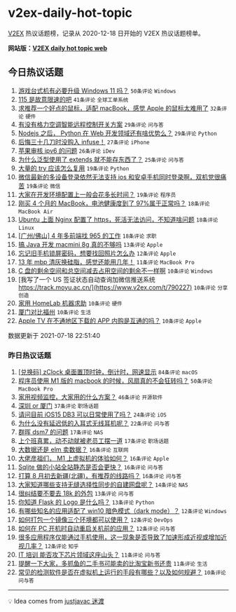 # v2ex-daily-hot-topic

[V2EX](https://www.v2ex.com/) 热议话题榜，记录从 2020-12-18 日开始的 V2EX 热议话题榜单。

**网站版：[V2EX daily hot topic web](https://boojack.github.io/v2ex-daily-hot-topic-web/)**

## 今日热议话题

<!-- TODAY BEGIN -->

1. [游戏台式机有必要升级 Windows 11 吗？](https://www.v2ex.com/t/790184) `50条评论` `Windows`
1. [115 是故意限速的吧](https://www.v2ex.com/t/790160) `41条评论` `全球工单系统`
1. [求推荐一个好点的鼠标，适配 macBook，感觉 Apple 的鼠标太难用了](https://www.v2ex.com/t/790186) `32条评论` `硬件`
1. [有没有格力空调智能远程控制开关方案](https://www.v2ex.com/t/790154) `29条评论` `问与答`
1. [Nodejs 之后， Python 在 Web 开发领域还有啥优势么？](https://www.v2ex.com/t/790207) `29条评论` `Python`
1. [后悔三十几刀时没购入 infuse！](https://www.v2ex.com/t/790220) `27条评论` `iPhone`
1. [苹果审核 ipv6 的问题](https://www.v2ex.com/t/790224) `26条评论` `iDev`
1. [为什么泛型使用了 extends 就不能存东西了？](https://www.v2ex.com/t/790199) `25条评论` `问与答`
1. [大量的 try 应该怎么复用](https://www.v2ex.com/t/790153) `19条评论` `Python`
1. [微信最新的多设备登录依然无法支持 ios 和安卓手机同时登录啊，双机党很痛苦](https://www.v2ex.com/t/790170) `19条评论` `微信`
1. [大家在开发环境配置上一般会花多长时间？](https://www.v2ex.com/t/790257) `19条评论` `程序员`
1. [刚买 4 个月的 MacBook，电池健康度到了 97%属于正常吗？](https://www.v2ex.com/t/790264) `18条评论` `MacBook Air`
1. [Ubuntu 上面 Nginx 配置了 https，死活无法访问，不知道啥问题](https://www.v2ex.com/t/790169) `18条评论` `Linux`
1. [[广州/佛山] 4 年多前端找 965 的工作](https://www.v2ex.com/t/790175) `18条评论` `求职`
1. [搞 Java 开发 macmini 8g 真的不够吗](https://www.v2ex.com/t/790243) `13条评论` `Apple`
1. [忘记旧手机锁屏密码，想要找回照片怎么办](https://www.v2ex.com/t/790189) `12条评论` `Apple`
1. [13 年 mbp 清灰换硅脂，感觉还能用几年！](https://www.v2ex.com/t/790166) `11条评论` `MacBook Pro`
1. [C 盘的剩余空间和总空间减去占用空间的剩余不一样啊](https://www.v2ex.com/t/790245) `10条评论` `Windows`
1. [我写了一个 US 签证状态自动查询加微信推送系统 https://track.moyu.ac.cn/](https://www.v2ex.com/t/790227) `10条评论` `分享创造`
1. [家用 HomeLab 机器求助](https://www.v2ex.com/t/790180) `10条评论` `硬件`
1. [厦门对比福州](https://www.v2ex.com/t/790174) `10条评论` `生活`
1. [Apple TV 在不通地区下载的 APP 内购是互通的吗？](https://www.v2ex.com/t/790167) `10条评论` `Apple`

数据更新于 2021-07-18 22:51:40

<!-- TODAY END -->

### 昨日热议话题

<!-- YESTERDAY BEGIN -->

1. [[兑换码] zClock 桌面置顶时钟，倒计时，网速显示](https://www.v2ex.com/t/790028) `84条评论` `macOS`
1. [程序员使用 M1 版的 macbook 的时候，风扇真的不会狂转吗？](https://www.v2ex.com/t/790050) `50条评论` `MacBook Pro`
1. [家用视频监控，大家用的什么方案？](https://www.v2ex.com/t/790029) `46条评论` `开源软件`
1. [深圳 or 厦门](https://www.v2ex.com/t/790076) `37条评论` `职场话题`
1. [请问目前 iOS15 DB3 可以日常使用了吗？](https://www.v2ex.com/t/790053) `24条评论` `iOS`
1. [为什么没有延迟低的入耳式无线耳机呢？](https://www.v2ex.com/t/790097) `22条评论` `问与答`
1. [群晖 dsm7 的问题](https://www.v2ex.com/t/790035) `17条评论` `NAS`
1. [上个班真累，动不动就被老员工摆一道](https://www.v2ex.com/t/790098) `17条评论` `职场话题`
1. [大数据还是 elm 卖数据？](https://www.v2ex.com/t/790031) `16条评论` `互联网`
1. [大佬彦祖们， M1 上虚拟机的体验如何？](https://www.v2ex.com/t/790083) `16条评论` `Apple`
1. [Sqlite 做的小站全站静态是否会更快？](https://www.v2ex.com/t/790096) `16条评论` `问与答`
1. [打算 8 月初去新疆(北疆)，有推荐的线路吗？](https://www.v2ex.com/t/790087) `16条评论` `问与答`
1. [大家知道哪些支持无缝选择性同步的自建网盘呢？](https://www.v2ex.com/t/790112) `14条评论` `NAS`
1. [很纠结要不要去 18k 的外包](https://www.v2ex.com/t/790095) `13条评论` `问与答`
1. [你知道 Flask 的 Logo 是什么吗？](https://www.v2ex.com/t/790094) `13条评论` `Python`
1. [有哪些知名的应用适配了 win10 暗色模式（dark mode）？](https://www.v2ex.com/t/790117) `12条评论` `Windows`
1. [如何打包一个镜像三个环境都可以使用？](https://www.v2ex.com/t/790104) `12条评论` `DevOps`
1. [如何在 PC 开机时自动重启关机前的应用？](https://www.v2ex.com/t/790056) `12条评论` `问与答`
1. [很多应用程序仅能通过手机使用，这一现象是否导致了加速形成近视或增加近视几率？](https://www.v2ex.com/t/790032) `12条评论` `知乎`
1. [IT 培训 能否攻下芯片领域这座山头？](https://www.v2ex.com/t/790142) `11条评论` `问与答`
1. [提醒一下大家，多抓鱼的二手书可能卖的比淘宝新书还贵](https://www.v2ex.com/t/790135) `11条评论` `生活`
1. [常见的检测软件是否在虚拟机上运行的手段有哪些？以及如何规避？](https://www.v2ex.com/t/790077) `10条评论` `问与答`

<!-- YESTERDAY END -->

---

💡 Idea comes from [justjavac 迷渡](https://github.com/justjavac/)
